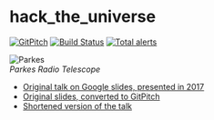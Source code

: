 # hack_the_universe

[![GitPitch](https://gitpitch.com/assets/badge.svg)](https://gitpitch.com/hotpeppersec/hack_the_universe/master) [![Build Status](https://travis-ci.com/hotpeppersec/hack_the_universe.svg?branch=master)](https://travis-ci.com/hotpeppersec/hack_the_universe) [![Total alerts](https://img.shields.io/lgtm/alerts/g/hotpeppersec/hack_the_universe.svg?logo=lgtm&logoWidth=18)](https://lgtm.com/projects/g/hotpeppersec/hack_the_universe/alerts/)

![Parkes](https://github.com/hotpeppersec/hack_the_universe/blob/master/assets/img/Parkes_radio_telescope.jpg)<br>*Parkes Radio Telescope*

- [Original talk on Google slides, presented in 2017](https://docs.google.com/presentation/d/15SsmWDigwKuY_t6yHhm1zHls5Sz6r3hq3XSGUgyuw-M/)
- [Original slides, converted to GitPitch](https://gitpitch.com/hotpeppersec/hack_the_universe/)
- [Shortened version of the talk](https://gitpitch.com/hotpeppersec/hack_the_universe/master?p=short_version)
